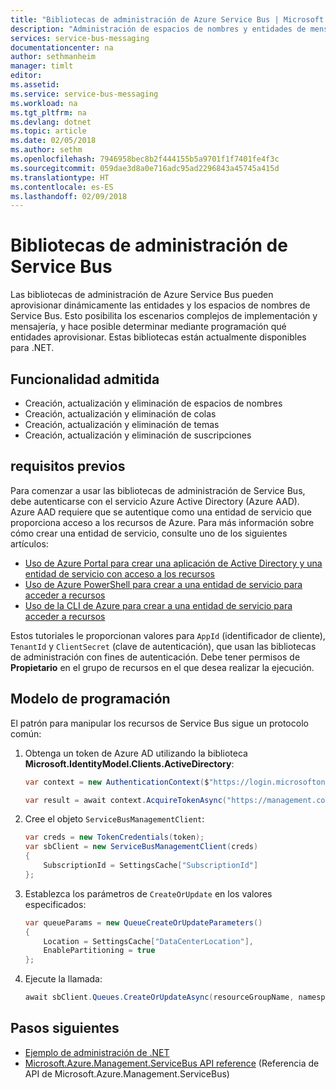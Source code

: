 ```yaml
---
title: "Bibliotecas de administración de Azure Service Bus | Microsoft Docs"
description: "Administración de espacios de nombres y entidades de mensajería de Service Bus desde .NET"
services: service-bus-messaging
documentationcenter: na
author: sethmanheim
manager: timlt
editor: 
ms.assetid: 
ms.service: service-bus-messaging
ms.workload: na
ms.tgt_pltfrm: na
ms.devlang: dotnet
ms.topic: article
ms.date: 02/05/2018
ms.author: sethm
ms.openlocfilehash: 7946958bec8b2f444155b5a9701f1f7401fe4f3c
ms.sourcegitcommit: 059dae3d8a0e716adc95ad2296843a45745a415d
ms.translationtype: HT
ms.contentlocale: es-ES
ms.lasthandoff: 02/09/2018
---
```

# <a name="service-bus-management-libraries"></a>Bibliotecas de administración de Service Bus

Las bibliotecas de administración de Azure Service Bus pueden aprovisionar dinámicamente las entidades y los espacios de nombres de Service Bus. Esto posibilita los escenarios complejos de implementación y mensajería, y hace posible determinar mediante programación qué entidades aprovisionar. Estas bibliotecas están actualmente disponibles para .NET.

## <a name="supported-functionality"></a>Funcionalidad admitida

* Creación, actualización y eliminación de espacios de nombres
* Creación, actualización y eliminación de colas
* Creación, actualización y eliminación de temas
* Creación, actualización y eliminación de suscripciones

## <a name="prerequisites"></a>requisitos previos

Para comenzar a usar las bibliotecas de administración de Service Bus, debe autenticarse con el servicio Azure Active Directory (Azure AAD). Azure AAD requiere que se autentique como una entidad de servicio que proporciona acceso a los recursos de Azure. Para más información sobre cómo crear una entidad de servicio, consulte uno de los siguientes artículos:  

* [Uso de Azure Portal para crear una aplicación de Active Directory y una entidad de servicio con acceso a los recursos](/azure/azure-resource-manager/resource-group-create-service-principal-portal)
* [Uso de Azure PowerShell para crear a una entidad de servicio para acceder a recursos](/azure/azure-resource-manager/resource-group-authenticate-service-principal)
* [Uso de la CLI de Azure para crear a una entidad de servicio para acceder a recursos](/azure/azure-resource-manager/resource-group-authenticate-service-principal-cli)

Estos tutoriales le proporcionan valores para `AppId` (identificador de cliente), `TenantId` y `ClientSecret` (clave de autenticación), que usan las bibliotecas de administración con fines de autenticación. Debe tener permisos de **Propietario** en el grupo de recursos en el que desea realizar la ejecución.

## <a name="programming-pattern"></a>Modelo de programación

El patrón para manipular los recursos de Service Bus sigue un protocolo común:

1. Obtenga un token de Azure AD utilizando la biblioteca **Microsoft.IdentityModel.Clients.ActiveDirectory**:
   ```csharp
   var context = new AuthenticationContext($"https://login.microsoftonline.com/{tenantId}");

   var result = await context.AcquireTokenAsync("https://management.core.windows.net/", new ClientCredential(clientId, clientSecret));
   ```
2. Cree el objeto `ServiceBusManagementClient`:

   ```csharp
   var creds = new TokenCredentials(token);
   var sbClient = new ServiceBusManagementClient(creds)
   {
       SubscriptionId = SettingsCache["SubscriptionId"]
   };
   ```
3. Establezca los parámetros de `CreateOrUpdate` en los valores especificados:

   ```csharp
   var queueParams = new QueueCreateOrUpdateParameters()
   {
       Location = SettingsCache["DataCenterLocation"],
       EnablePartitioning = true
   };
   ```
4. Ejecute la llamada:

   ```csharp
   await sbClient.Queues.CreateOrUpdateAsync(resourceGroupName, namespaceName, QueueName, queueParams);
   ```

## <a name="next-steps"></a>Pasos siguientes

* [Ejemplo de administración de .NET](https://github.com/Azure-Samples/service-bus-dotnet-management/)
* [Microsoft.Azure.Management.ServiceBus API reference](/dotnet/api/Microsoft.Azure.Management.ServiceBus) (Referencia de API de Microsoft.Azure.Management.ServiceBus)
